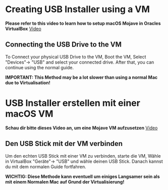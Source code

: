 # Creating USB Installer using a VM
**Please refer to this video to learn how to setup macOS Mojave in Oracles VirtualBox** [Video](https://www.youtube.com/watch?v=v_hENCR6nEw)

## Connecting the USB Drive to the VM
To Connect your physical USB Drive to the VM, Boot the VM, Select "Devices"-> "USB" and select your connected drive. After that, you can continue using the normal guide.

**IMPORTANT: This Method may be a lot slower than using a normal Mac due to Virtualisation!**

# USB Installer erstellen mit einer macOS VM

**Schau dir bitte dieses Video an, um eine Mojave VM aufzusetzen** [Video](https://www.youtube.com/watch?v=v_hENCR6nEw)

## Den USB Stick mit der VM verbinden
Um den echten USB Stick mit einer VM zu verbinden, starte die VM, Wähle in VirtualBox "Geräte"-> "USB" und wähle deinen USB Stick. Danach kannst du mit dem normalen Guide fortfahren.

**WICHTIG: Diese Methode kann eventuell um einiges Langsamer sein als mit einem Normalen Mac auf Grund der Virtualisierung!**
